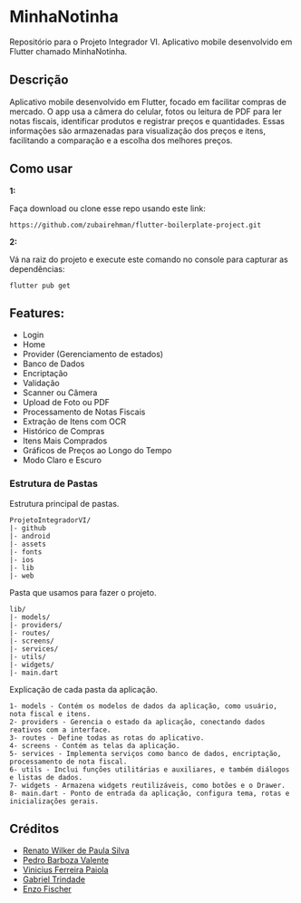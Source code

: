 # MinhaNotinha

Repositório para o Projeto Integrador VI. Aplicativo mobile desenvolvido em Flutter chamado MinhaNotinha.

## Descrição

Aplicativo mobile desenvolvido em Flutter, focado em facilitar compras de mercado. O app usa a câmera do celular, fotos ou leitura de PDF para ler notas fiscais, identificar produtos e registrar preços e quantidades. Essas informações são armazenadas para visualização dos preços e itens, facilitando a comparação e a escolha dos melhores preços.

## Como usar

**1:**

Faça download ou clone esse repo usando este link:

```
https://github.com/zubairehman/flutter-boilerplate-project.git
```

**2:**

Vá na raiz do projeto e execute este comando no console para capturar as dependências: 

```
flutter pub get 
```

## Features:

* Login
* Home
* Provider (Gerenciamento de estados)
* Banco de Dados
* Encriptação
* Validação
* Scanner ou Câmera
* Upload de Foto ou PDF
* Processamento de Notas Fiscais
* Extração de Itens com OCR
* Histórico de Compras
* Itens Mais Comprados
* Gráficos de Preços ao Longo do Tempo
* Modo Claro e Escuro

### Estrutura de Pastas
Estrutura principal de pastas.

```
ProjetoIntegradorVI/
|- github
|- android
|- assets
|- fonts
|- ios
|- lib
|- web
```

Pasta que usamos para fazer o projeto.

```
lib/
|- models/
|- providers/
|- routes/
|- screens/
|- services/
|- utils/
|- widgets/
|- main.dart
```

Explicação de cada pasta da aplicação.

```
1- models - Contém os modelos de dados da aplicação, como usuário, nota fiscal e itens. 
2- providers - Gerencia o estado da aplicação, conectando dados reativos com a interface.  
3- routes - Define todas as rotas do aplicativo.  
4- screens - Contém as telas da aplicação.  
5- services - Implementa serviços como banco de dados, encriptação, processamento de nota fiscal.  
6- utils - Inclui funções utilitárias e auxiliares, e também diálogos e listas de dados.  
7- widgets - Armazena widgets reutilizáveis, como botões e o Drawer.  
8- main.dart - Ponto de entrada da aplicação, configura tema, rotas e inicializações gerais.  
```

## Créditos

* [Renato Wilker de Paula Silva](https://github.com/RenatoWlk)
* [Pedro Barboza Valente](https://github.com/PedroBarboz4)
* [Vinicius Ferreira Paiola](https://github.com/vifp)
* [Gabriel Trindade](https://github.com/trindadegabriel)
* [Enzo Fischer](https://github.com/efsantoss)
